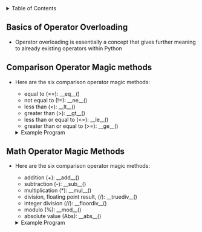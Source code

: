 <details>
<summary>Table of Contents</summary>
<ol>
  <li>
    <a href='#basics-of-operator-overloading'>Basics of Operator Overloading</a>
  </li>
  <li>
    <a href='#comparison-operator-magic-methods'>Comparison Operator Magic Methods</a>
  </li>     
  <li>
    <a href='#math-operator-magic-methods'>Math Operator Magic Methods</a>
  </li>      
</ol>
</details>

## Basics of Operator Overloading
<ul>
  <li>
    <a>Operator overloading is essentially a concept that gives further meaning to already existing operators within Python</a>
  </li>
</ul>    

## Comparison Operator Magic methods
<ul>
  <li>
    <a>Here are the six comparison operator magic methods:</a>
  </li>
  <ul>
    <li>
      <a>equal to (==): __eq__()</a>  
    </li>
    <li>
      <a>not equal to (!=): __ne__()</a>
    </li>
    <li>
      <a>less than (<): __lt__()</a> 
    </li>
    <li>
      <a>greater than (>): __gt__()</a> 
    </li>
    <li>
      <a>less than or equal to (<=): __le__()</a>
    </li>
    <li>
      <a>greater than or equal to (>=): __ge__()</a>
    </li>       
  </ul>
  <details>
  <summary>Example Program</summary>
    <ul>
      <pre>
        <code>
          class Person():<br />
              def __init__(self, name, age, gender):<br />
                  self.__name = name<br />
                  self.__age = age<br />
                  self.__gender = gender<br />
              <br />    
              def __eq__(self, other):<br />
                  if self.__name == other.__name and self.__age == other.__age and self.__gender == other.__gender:<br />
                      return True<br />
                  else:<br />
                      return False<br />
              <br />      
              def __gt__(self, other):<br />
                  if self.__age > other.__age:<br />
                      return True<br />
                  else:<br />
                      return False<br />
          <br />               
          person1 = Person("Garrett", 20, "Male")<br />
          person2 = Person("Eddie", 25, "Male")<br />
          <br />
          if person1 == person2:<br />
              print("Both people are the same.")<br />   
          else:<br />
              if person1 > person2:<br />
                  print("Person1 is older.")<br />
              else:<br />
                  print("Person2 is older.")<br />           
        </code>
      </pre>  
      <details>
      <summary>Output</summary>
        <pre>
          <code>
            Person 2 is older.<br />
          </code>
        </pre>  
      </details>
    </ul>  
  </details>
</ul> 

## Math Operator Magic Methods
<ul>
  <li>
    <a>Here are the six comparison operator magic methods:</a>
  </li>
  <ul>
    <li>
        <a>addition (+): __add__()</a>
    </li>
    <li>
        <a>subtraction (-): __sub__()</a>
    </li>
    <li>
        <a>multiplication (*): __mul__()</a>
    </li>
    <li>
        <a>division, floating point result, (/): __truediv__()</a>
    </li>
    <li>
        <a>integer division (//): __floordiv__()</a>
    </li>
    <li>
        <a>modulo (%): __mod__()</a>
    </li>
    <li>
        <a>absolute value (Abs): __abs__()</a>
    </li>
  </ul>  
  <details>
  <summary>Example Program</summary>
    <ul>
      <pre>
        <code>
          class Vector():<br />
              def __init__(self, x, y, z):<br />
                  self.__x = x<br />
                  self.__y = y<br />
                  self.__z = z<br />
              <br />  
              def __add__(self, other):<br />
                  return Vector(self.__x + other.__x, self.__y + other.__y, self.__z + other.__z)<br />
              <br />
              def __sub__(self, other):<br />
                  return Vector(self.__x - other.__x, self.__y - other.__y, self.__z - other.__z)<br />
              <br />
              def __mul__(self, other):<br />
                  return Vector(self.__x * other.__x, self.__y * other.__y, self.__z * other.__z)<br />
              <br />
              def __truediv__(self, other):<br />
                  return Vector(self.__x / other.__x, self.__y / other.__y, self.__z / other.__z)<br />
              <br />
              def __mod__(self, other):<br />
                  return Vector(self.__x % other.__x, self.__y % other.__y, self.__z % other.__z)<br /> 
              <br />
              def __abs__(self):<br />
                  return Vector(abs(self.__x), abs(self.__y), abs(self.__z))<br />
              <br />  
              def printVector(self):<br />
                  print("(" + str(self.__x) + ", " + str(self.__y) + ", " + str(self.__z) + ")")<br />
          <br />
          v1 = Vector(1, 2, 3)<br />
          v2 = Vector(45, -56, 6)<br />
          v3 = v1 + v2<br />
          v4 = v2 - v1<br />
          v5 = v1 * v2<br />
          v6 = v2 / v1<br />
          v7 = v2 % v1<br />
          v8 = abs(v2)<br />
          <br />
          print("Summation of v1 and v2: ", end="")<br />
          v3.printVector()<br />
          print("Subtracting v2 and v1: ", end="")<br />
          v4.printVector()<br />
          print("Multiplication of v1 and v2: ", end="")<br />
          v5.printVector()<br />
          print("Division of v2 by v1: ", end="")<br />
          v6.printVector()<br />
          print("Modulus of v2 by v1: ", end="")<br />
          v7.printVector()<br />
          print("Absolute value of v2: ", end="")<br />
          v8.printVector()<br />           
        </code>
      </pre>  
      <details>
      <summary>Output</summary>
        <pre>
          <code>
            Summation of v1 and v2: (46, -54, 9)<br />
		        Subtracting v2 and v1: (44, -58, 3)<br />
            Multiplication of v1 and v2: (45, -112, 18)<br />
		        Division of v2 by v1: (45.0, -28.0, 2.0)<br />
		        Modulus of v2 by v1: (0, 0, 0)<br />
            Absolute value of v2: (45, 56, 6)<br />
          </code>
        </pre>  
      </details>
    </ul>  
  </details>
</ul>               
